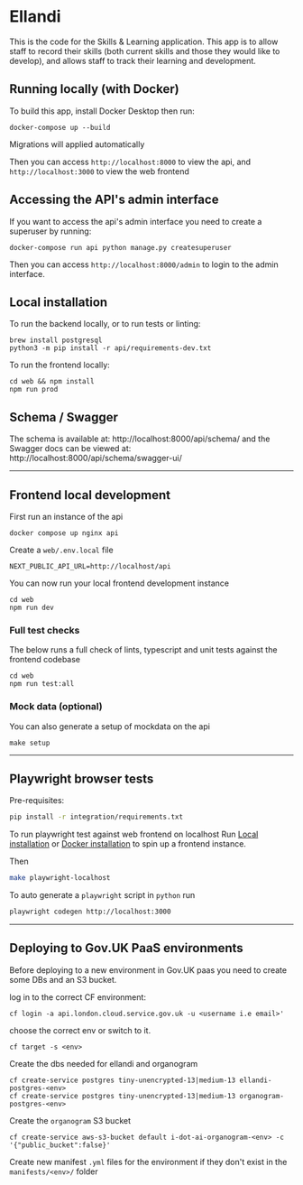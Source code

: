 # Ellandi

This is the code for the Skills & Learning application. This app is to allow staff to record their skills (both current skills and those they would like to develop), and allows staff to track their learning and development.

## Running locally (with Docker)

To build this app, install Docker Desktop then run:

    docker-compose up --build

Migrations will applied automatically

Then you can access `http://localhost:8000` to view the api, and `http://localhost:3000` to view the web frontend

## Accessing the API's admin interface

If you want to access the api's admin interface you need to create a superuser by running:

    docker-compose run api python manage.py createsuperuser

Then you can access `http://localhost:8000/admin` to login to the admin interface.

## Local installation

To run the backend locally, or to run tests or linting:

    brew install postgresql
    python3 -m pip install -r api/requirements-dev.txt

To run the frontend locally:

    cd web && npm install
    npm run prod

## Schema / Swagger

The schema is available at: http://localhost:8000/api/schema/ and the Swagger docs can be viewed at: http://localhost:8000/api/schema/swagger-ui/

---

## Frontend local development

First run an instance of the api

```
docker compose up nginx api
```

Create a `web/.env.local` file

```
NEXT_PUBLIC_API_URL=http://localhost/api
```

You can now run your local frontend development instance

```
cd web
npm run dev
```

### Full test checks

The below runs a full check of lints, typescript and unit tests against the frontend codebase

```
cd web
npm run test:all
```

### Mock data (optional)

You can also generate a setup of mockdata on the api

```
make setup
```

---

## Playwright browser tests

Pre-requisites:

```bash
pip install -r integration/requirements.txt
```

To run playwright test against web frontend on localhost
Run [Local installation](https://github.com/i-dot-ai/ellandi/blob/fb1278372ec052c859f591035f6538d6ac4c7f64/README.md#L17)
or
[Docker installation](https://github.com/i-dot-ai/ellandi/blob/fb1278372ec052c859f591035f6538d6ac4c7f64/README.md#L1)
to spin up a frontend instance.

Then

```bash
make playwright-localhost
```

To auto generate a `playwright` script in `python` run

```bash
playwright codegen http://localhost:3000
```

---

## Deploying to Gov.UK PaaS environments

Before deploying to a new environment in Gov.UK paas you need to create some DBs and an S3 bucket.

log in to the correct CF environment:

```
cf login -a api.london.cloud.service.gov.uk -u <username i.e email>'
```

choose the correct env or switch to it.

```
cf target -s <env>
```

Create the dbs needed for ellandi and organogram

```
cf create-service postgres tiny-unencrypted-13|medium-13 ellandi-postgres-<env>
cf create-service postgres tiny-unencrypted-13|medium-13 organogram-postgres-<env>

```

Create the `organogram` S3 bucket

```
cf create-service aws-s3-bucket default i-dot-ai-organogram-<env> -c '{"public_bucket":false}'
```

Create new manifest `.yml` files for the environment if they don't exist in the
`manifests/<env>/` folder
